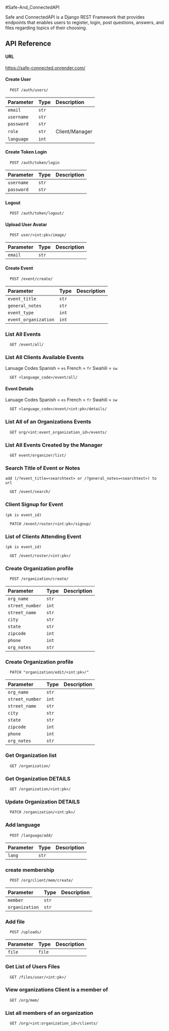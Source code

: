 #Safe-And_ConnectedAPI

Safe and ConnectedAPI is a Django REST Framework that provides endpoints that enables users to register, login, post questions, answers, and files regarding topics of their choosing.


## API Reference

#### URL

https://safe-connected.onrender.com/

#### Create User

```https://safe-connected.onrender.com/
  POST /auth/users/
```

| Parameter | Type     | Description                       |
| :-------- | :------- | :-------------------------------- |
| `email`   |`str`     |                                   |
|`username` |`str`     |                                   |
| `password`| `str`    |                                   |
| `role`    | `str`    |Client/Manager                     |
| `language`| `int`    |                                   |


#### Create Token Login

```https://safe-connected.onrender.com/
  POST /auth/token/login
```

| Parameter | Type     | Description                       |
| :-------- | :------- | :-------------------------------- |
|`username` |`str`     |                                   |
| `password`| `str`    |                                   |

#### Logout

```https://safe-connected.onrender.com/
  POST /auth/token/logout/
```
#### Upload User Avatar

```https://safe-connected.onrender.com/
  POST user/<int:pk>/image/
```

| Parameter | Type     | Description                       |
| :-------- | :------- | :-------------------------------- |
| `email`   |`str`     |                                   |

#### Create Event

```https://safe-connected.onrender.com/
  POST /event/create/
```

| Parameter           | Type     | Description                       |
| :--------           | :------- | :-------------------------------- |
|`event_title`        |`str`     |                                   |
| `general_notes`     | `str`    |                                   |
| `event_type`        | `int`    |                                   |
| `event_organization`| `int`    |                                   |


### List All Events

```https://safe-connected.onrender.com/
  GET /event/all/
```
### List All Clients Available Events
Lanuage Codes
Spanish = `es`
French = `fr`
Swahili = `sw`

```https://safe-connected.onrender.com/
  GET <language_code>/event/all/
```
#### Event Details
Lanuage Codes
Spanish = `es`
French = `fr`
Swahili = `sw`

```https://safe-connected.onrender.com/
  GET <language_code>/event/<int:pk>/details/
```


### List All of an Organizations Events

```https://safe-connected.onrender.com/
  GET org/<int:event_organization_id>/events/
```

### List All Events Created by the Manager

```https://safe-connected.onrender.com/
  GET event/organizer/list/
```

### Search Title of Event or Notes
`add (/?event_title=<searchtext> or /?general_notes=<searchtext>) to url`

```https://safe-connected.onrender.com/
  GET /event/search/
```

### Client Signup for Event
`(pk is event_id)`

```https://safe-connected.onrender.com/
  PATCH /event/roster/<int:pk>/signup/
```

### List of Clients Attending Event
`(pk is event_id)`
```https://safe-connected.onrender.com/
  GET /event/roster/<int:pk>/
```

### Create Organization profile

```https://safe-connected.onrender.com/
  POST /organization/create/
```

| Parameter           | Type     | Description                       |
| :--------           | :------- | :-------------------------------- |
|`org_name`           |`str`     |                                   |
| `street_number`     | `int`    |                                   |
| `street_name`       | `str`    |                                   |
| `city`              | `str`    |                                   |
| `state`             | `str`    |                                   |
| `zipcode`           | `int`    |                                   |
| `phone`             | `int`    |                                   |
| `org_notes`         | `str`    |                                   |

### Create Organization profile

```https://safe-connected.onrender.com/
  PATCH "organization/edit/<int:pk>/"
```

| Parameter           | Type     | Description                       |
| :--------           | :------- | :-------------------------------- |
|`org_name`           |`str`     |                                   |
| `street_number`     | `int`    |                                   |
| `street_name`       | `str`    |                                   |
| `city`              | `str`    |                                   |
| `state`             | `str`    |                                   |
| `zipcode`           | `int`    |                                   |
| `phone`             | `int`    |                                   |
| `org_notes`         | `str`    |                                   |
### Get Organization list

```https://safe-connected.onrender.com/
  GET /organization/
```

### Get Organization DETAILS

```https://safe-connected.onrender.com/
  GET /organization/<int:pk>/
```

### Update Organization DETAILS

```https://safe-connected.onrender.com/
  PATCH /organization/<int:pk>/
```

### Add language 

```https://safe-connected.onrender.com/
  POST /language/add/
```

| Parameter        | Type     | Description                       |
| :--------        | :------- | :-------------------------------- |
|`lang`            |`str`     |                                   |

### create membership

```https://safe-connected.onrender.com/
  POST /org/client/mem/create/
```

| Parameter        | Type     | Description                       |
| :--------        | :------- | :-------------------------------- |
|`member`          |`str`     |                                   |
|`organization`    |`str`     |                                   |

### Add file 

```https://safe-connected.onrender.com/
  POST /uploads/
```

| Parameter        | Type     | Description                       |
| :--------        | :------- | :-------------------------------- |
|`file`            |`file`    |                                   |

### Get List of Users Files

```https://safe-connected.onrender.com/
  GET /files/user/<int:pk>/
```

### View organizations Client is a member of

```https://safe-connected.onrender.com/
  GET /org/mem/
```

### List all members of an organization

```https://safe-connected.onrender.com/
  GET /org/<int:organization_id>/clients/
```